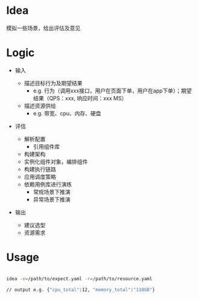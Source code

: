 # Idea
模拟一些场景，给出评估及意见

# Logic

* 输入
    * 描述目标行为及期望结果
        * e.g. 行为（调用xxx接口，用户在页面下单，用户在app下单）；期望结果（QPS：xxx, 响应时间：xxx MS）
    * 描述资源供给
        * e.g. 带宽、cpu、内存、硬盘
* 评估
    * 解析配置
        * 引用组件库
    * 构建架构
    * 实例化组件对象，编排组件
    * 构建执行链路
    * 应用调度策略
    * 依赖用例库进行演练
        * 常规场景下推演
        * 异常场景下推演

* 输出
    * 建议选型
    * 资源需求

# Usage

```bash

idea -e=/path/to/expect.yaml -r=/path/to/resource.yaml

// output e.g. {"cpu_total":12, "memory_total":"110GB"}
```